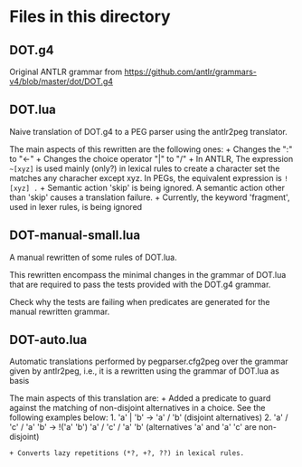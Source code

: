 # Files in this directory
	
## DOT.g4

Original ANTLR grammar from <https://github.com/antlr/grammars-v4/blob/master/dot/DOT.g4>

## DOT.lua

Naive translation of DOT.g4 to a PEG parser using the antlr2peg translator.

The main aspects of this rewritten are the following ones:
    + Changes the ":" to "<-"
    + Changes the choice operator "|" to "/"
    + In ANTLR, The expression `~[xyz]` is used mainly (only?) in lexical rules to
    create a character set the matches any characher except xyz. In PEGs, the
    equivalent expression is `![xyz] .`
	+ Semantic action 'skip' is being ignored. A semantic action other than 'skip'
	causes a translation failure.
	+ Currently, the keyword 'fragment', used in lexer rules, is being ignored
    
## DOT-manual-small.lua

A manual rewritten of some rules of DOT.lua.

This rewritten encompass the minimal changes in the grammar of DOT.lua that
are required to pass the tests provided with the DOT.g4 grammar.
 
Check why the tests are failing when predicates are generated for the manual
rewritten grammar.

## DOT-auto.lua

Automatic translations performed by pegparser.cfg2peg over
the grammar given by antlr2peg, i.e., it is a rewritten using the grammar
of DOT.lua as basis

The main aspects of this translation are:
    + Added a predicate to guard against the matching of non-disjoint alternatives
    in a choice. See the following examples below:
       1. 'a' | 'b'  ->  'a' / 'b' (disjoint alternatives)
       2. 'a' / 'c' / 'a' 'b'  ->  !('a' 'b') 'a' / 'c' / 'a' 'b' (alternatives 'a' and 'a' 'c' are non-disjoint)

    + Converts lazy repetitions (*?, +?, ??) in lexical rules.
